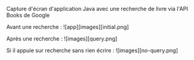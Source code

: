 Capture d'écran d'application Java avec une recherche de livre via l'API Books de Google

Avant une recherche : 
![app][images][initial.png]

Après une recherche : 
![images][query.png]

Si il appuie sur recherche sans rien écrire :
![images][no-query.png]
